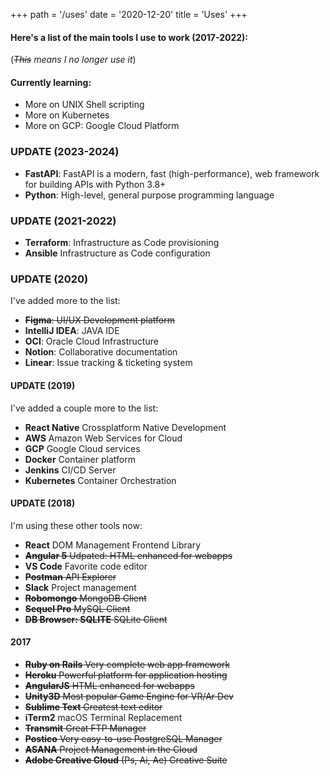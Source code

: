 +++
path =  '/uses'
date =  '2020-12-20'
title = 'Uses'
+++

#### **Here's a list of the main tools I use to work (2017-2022):**

(_~~This~~ means I no longer use it_)

#### Currently learning:

- More on UNIX Shell scripting
- More on Kubernetes
- More on GCP: Google Cloud Platform

### UPDATE (2023-2024)

- **FastAPI**: FastAPI is a modern, fast (high-performance), web framework for building APIs with Python 3.8+ 
- **Python**: High-level, general purpose programming language

### UPDATE (2021-2022)

- **Terraform**: Infrastructure as Code provisioning
- **Ansible** Infrastructure as Code configuration

### UPDATE (2020)

I've added more to the list:

- ~~**Figma**: UI/UX Development platform~~
- **IntelliJ IDEA**: JAVA IDE
- **OCI**: Oracle Cloud Infrastructure
- **Notion**: Collaborative documentation
- **Linear**: Issue tracking & ticketing system

#### UPDATE (2019)

I've added a couple more to the list:

- **React Native** Crossplatform Native Development
- **AWS** Amazon Web Services for Cloud
- **GCP** Google Cloud services
- **Docker** Container platform
- **Jenkins** CI/CD Server
- **Kubernetes** Container Orchestration

#### UPDATE (2018)

I'm using these other tools now:

- **React** DOM Management Frontend Library
- ~~**Angular 5** Udpated: HTML enhanced for webapps~~
- **VS Code** Favorite code editor
- ~~**Postman** API Explorer~~
- **Slack** Project management
- ~~**Robomongo** MongoDB Client~~
- ~~**Sequel Pro** MySQL Client~~
- ~~**DB Browser: SQLITE** SQLite Client~~

#### 2017

- ~~**Ruby on Rails** Very complete web app framework~~
- ~~**Heroku** Powerful platform for application hosting~~
- ~~**AngularJS** HTML enhanced for webapps~~
- ~~**Unity3D** Most popular Game Engine for VR/Ar Dev~~
- ~~**Sublime Text** Greatest text editor~~
- **iTerm2** macOS Terminal Replacement
- ~~**Transmit** Great FTP Manager~~
- ~~**Postico** Very easy-to-use PostgreSQL Manager~~
- ~~**ASANA** Project Management in the Cloud~~
- ~~**Adobe Creative Cloud** (Ps, Ai, Ae) Creative Suite~~
